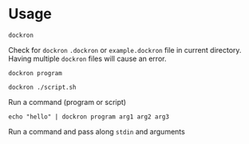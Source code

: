 # Usage
```
dockron 
```
Check for `dockron` `.dockron` or `example.dockron` file in current directory. Having multiple `dockron` files will cause an error.

```
dockron program
```
```
dockron ./script.sh
```
Run a command (program or script)

```
echo "hello" | dockron program arg1 arg2 arg3
```
Run a command and pass along `stdin` and arguments

